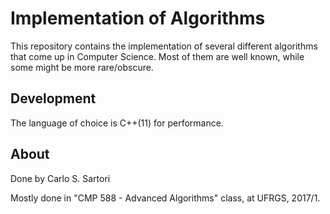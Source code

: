 # Implementation of Algorithms  #

This repository contains the implementation of several different algorithms that come up in Computer Science. Most of them are well known, while some might be more rare/obscure.

## Development ##

The language of choice is C++(11) for performance.

## About ##
Done by Carlo S. Sartori

Mostly done in "CMP 588 - Advanced Algorithms" class, at UFRGS, 2017/1.
